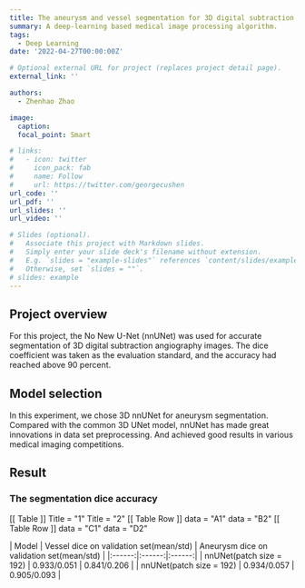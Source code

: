 ```yaml
---
title: The aneurysm and vessel segmentation for 3D digital subtraction angiography images
summary: A deep-learning based medical image processing algorithm.
tags:
  - Deep Learning
date: '2022-04-27T00:00:00Z'

# Optional external URL for project (replaces project detail page).
external_link: ''

authors:
  - Zhenhao Zhao

image:
  caption: 
  focal_point: Smart

# links:
#   - icon: twitter
#     icon_pack: fab
#     name: Follow
#     url: https://twitter.com/georgecushen
url_code: ''
url_pdf: ''
url_slides: ''
url_video: ''

# Slides (optional).
#   Associate this project with Markdown slides.
#   Simply enter your slide deck's filename without extension.
#   E.g. `slides = "example-slides"` references `content/slides/example-slides.md`.
#   Otherwise, set `slides = ""`.
# slides: example
---
```


## Project overview
For this project, the No New U-Net (nnUNet) was used for accurate segmentation of 3D digital subtraction angiography images. The dice coefficient was taken as the evaluation standard, and the accuracy had reached above 90 percent. 

## Model selection
In this experiment, we chose 3D nnUNet for aneurysm segmentation. Compared with the common 3D UNet model, nnUNet has made great innovations in data set preprocessing. And achieved good results in various medical imaging competitions.

## Result
### The segmentation dice accuracy

[[ Table ]]
  Title = "1"
  Title = "2"
 [[ Table Row ]]
   data = "A1"
   data = "B2"
 [[ Table Row ]]
   data = "C1"
   data = "D2"


<div class="table">
| Model | Vessel dice on validation set(mean/std) | Aneurysm dice on validation set(mean/std) |
|:------:|:------:|:------:|
| nnUNet(patch size = 192) | 0.933/0.051 | 0.841/0.206 |
| nnUNet(patch size = 192) | 0.934/0.057 | 0.905/0.093 |
</div>
